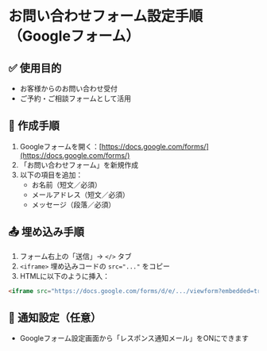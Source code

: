# お問い合わせフォーム設定手順（Googleフォーム）

## ✅ 使用目的
- お客様からのお問い合わせ受付
- ご予約・ご相談フォームとして活用

## 📄 作成手順
1. Googleフォームを開く：[https://docs.google.com/forms/](https://docs.google.com/forms/)
2. 「お問い合わせフォーム」を新規作成
3. 以下の項目を追加：
   - お名前（短文／必須）
   - メールアドレス（短文／必須）
   - メッセージ（段落／必須）

## 📤 埋め込み手順
1. フォーム右上の「送信」→ `</>` タブ
2. `<iframe>` 埋め込みコードの `src="..."` をコピー
3. HTMLに以下のように挿入：

```html
<iframe src="https://docs.google.com/forms/d/e/.../viewform?embedded=true" ... ></iframe>
```

## 📧 通知設定（任意）
- Googleフォーム設定画面から「レスポンス通知メール」をONにできます
